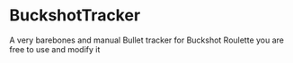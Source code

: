 # BuckshotTracker
A very barebones and manual Bullet tracker for Buckshot Roulette
you are free to use and modify it
